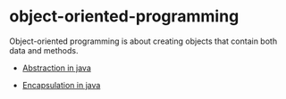 # object-oriented-programming
Object-oriented programming is about creating objects that contain both data and methods.

- [Abstraction in java](https://github.com/Bhaveshkadam/object-oriented-programming/tree/main/Abstraction%20in%20java)

- [Encapsulation in java](https://github.com/Bhaveshkadam/object-oriented-programming/tree/main/Encapsulation%20in%20java)
